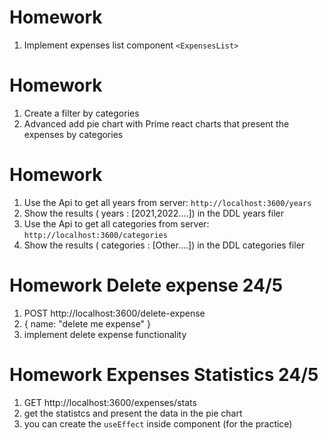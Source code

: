 # Homework

1. Implement expenses list component `<ExpensesList>`

# Homework

1. Create a filter by categories
2. Advanced add pie chart with Prime react charts that present the expenses by categories

# Homework

1. Use the Api to get all years from server: `http://localhost:3600/years`
2. Show the results ( years : [2021,2022....]) in the DDL years filer
3. Use the Api to get all categories from server: `http://localhost:3600/categories`
4. Show the results ( categories : [Other....]) in the DDL categories filer

# Homework Delete expense 24/5

1. POST http://localhost:3600/delete-expense
2. { name: "delete me expense" }
3. implement delete expense functionality

# Homework Expenses Statistics 24/5

1. GET http://localhost:3600/expenses/stats
2. get the statistcs and present the data in the pie chart
3. you can create the `useEffect` inside <Reports/> component (for the practice)
